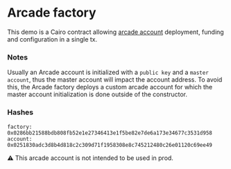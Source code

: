 # Arcade factory

This demo is a Cairo contract allowing [arcade account](https://github.com/BibliothecaDAO/arcade-account) deployment, funding and configuration in a single tx.

### Notes

Usually an Arcade account is initialized with a `public key` and a `master account`, thus the master account will impact the account address. To avoid this, the Arcade factory deploys a custom arcade account for which the master account initialization is done outside of the constructor.

### Hashes

```
factory: 0x0286bb21588bdb808fb52e1e27346413e1f5be82e7de6a173e34677c3531d958
account: 0x0251830adc3d8b4d818c2c309d71f1958308e8c745212480c26e01120c69ee49
```

⚠️ This arcade account is not intended to be used in prod.
